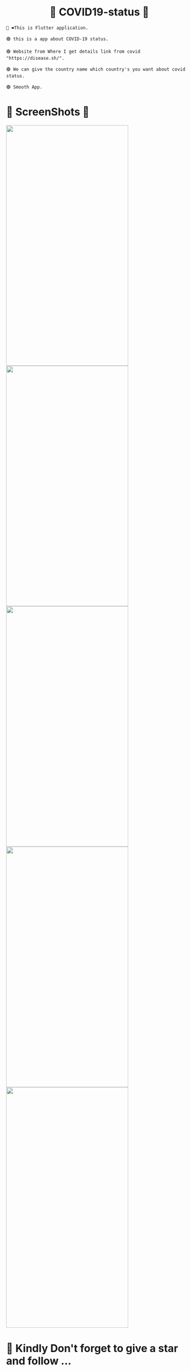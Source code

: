 <h1 align="center">🦾 COVID19-status 👀</h1>  

```
👋 ❤️This is Flutter application.

🟢 this is a app about COVID-19 status.

🟢 Website from Where I get details link from covid "https://disease.sh/".

🟢 We can give the country name which country's you want about covid status.

🟢 Smooth App.

```


##

# 🤳 ScreenShots 👀 



<img src="https://user-images.githubusercontent.com/44917891/108223211-96c11480-715f-11eb-8832-fc9981d2bbbf.jpg" width="330" height="650"> <img src="https://user-images.githubusercontent.com/44917891/108223217-988ad800-715f-11eb-90f0-b004dcb5cc80.jpg" width="330" height="650"> 
<img src="https://user-images.githubusercontent.com/44917891/108223221-99bc0500-715f-11eb-99e7-e5627be07024.jpg" width="330" height="650"> <img src="https://user-images.githubusercontent.com/44917891/108223226-9aed3200-715f-11eb-83c0-daf0105850ed.jpg" width="330" height="650"> 
<img src="https://user-images.githubusercontent.com/44917891/108299244-14b70700-71c4-11eb-9b57-2a80cd6bd02a.jpg" width="330" height="650"> 


##
 # 🔴 Kindly Don't forget to give a star and follow ...

